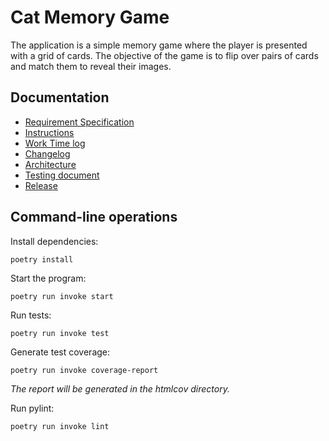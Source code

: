 # Cat Memory Game

The application is a simple memory game where the player is presented with a grid of cards. The objective of the game is to flip over pairs of cards and match them to reveal their images.

## Documentation

- [Requirement Specification](https://github.com/ElliJohansson/memory-game/blob/master/documentation/requirement_specification.md)
- [Instructions](https://github.com/ElliJohansson/memory-game/blob/master/documentation/instructions.md)
- [Work Time log](https://github.com/ElliJohansson/memory-game/blob/master/documentation/work_time_log.md)
- [Changelog](https://github.com/ElliJohansson/memory-game/blob/master/documentation/changelog.md)  
- [Architecture](https://github.com/ElliJohansson/memory-game/blob/master/documentation/architecture.md)
- [Testing document](https://github.com/ElliJohansson/memory-game/blob/master/documentation/testing_document.md)
- [Release](https://github.com/ElliJohansson/memory-game/releases/tag/viikko5)


## Command-line operations

Install dependencies:
```
poetry install
``` 
Start the program:
```
poetry run invoke start
```
Run tests:
```
poetry run invoke test
```
Generate test coverage:
```
poetry run invoke coverage-report
```
_The report will be generated in the htmlcov directory._

Run pylint:
```
poetry run invoke lint
``` 

